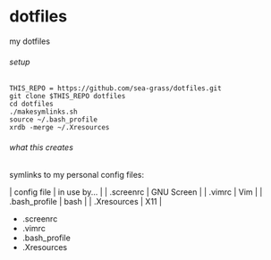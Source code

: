dotfiles
========

my dotfiles

###### setup

    THIS_REPO = https://github.com/sea-grass/dotfiles.git
    git clone $THIS_REPO dotfiles
    cd dotfiles
    ./makesymlinks.sh
    source ~/.bash_profile
    xrdb -merge ~/.Xresources

###### what this creates

symlinks to my personal config files:

| config file   | in use by... |
| .screenrc     | GNU Screen   |
| .vimrc        | Vim          |
| .bash_profile | bash         |
| .Xresources   | X11          |

 - .screenrc
 - .vimrc
 - .bash_profile
 - .Xresources
